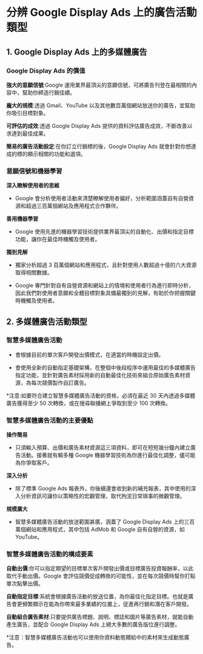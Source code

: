 # 分辨 Google Display Ads 上的廣告活動類型

## 1. Google Display Ads 上的多媒體廣告

### Google Display Ads 的價值

**強大的意願信號**:Google 運用業界最頂尖的意願信號，可將廣告刊登在最相關的內容中，幫助你締造行銷佳績。

**龐大的規模**:透過 Gmail、YouTube 以及其他數百萬個網站放送你的廣告，並幫助你吸引目標對象。

**可評估的成效**:透過 Google Display Ads 提供的資料評估廣告成效，不斷改善以求達到最佳成果。

**簡易的廣告活動設定**:在你訂立行銷標的後，Google Display Ads 就會針對你想達成的標的顯示相關的功能和選項。

### 意願信號和機器學習

**深入瞭解使用者的思維**

* Google 會分析使用者活動來清楚瞭解使用者偏好，分析範圍涵蓋自有自營資源和超過三百萬個網站及應用程式合作夥伴。

**善用機器學習**

* Google 使用先進的機器學習技術提供業界最頂尖的自動化、出價和指定目標功能，讓你在最佳時機觸及使用者。

**獨到見解**

* 獨家分析超過 3 百萬個網站和應用程式，且針對使用人數超過十億的六大資源取得相關數據。

* Google 專門針對自有自營資源和網站上的情境和使用者行為進行即時分析，因此我們對使用者意願和全體目標對象具備最獨到的見解，有助於你把握關鍵時機觸及使用者。

## 2. 多媒體廣告活動類型

### 智慧多媒體廣告活動

* 會根據目前的單次客戶開發出價模式，在適當的時機設定出價。

* 會使用全新的自動指定基礎架構，在整個中後段程序中運用最佳的多媒體廣告指定功能，並針對廣告素材採用新的自動最佳化技術來組合原始廣告素材資源，為每次競價製作自訂廣告。

*注意:如要符合建立智慧多媒體廣告活動的資格，必須在最近 30 天內透過多媒體廣告獲得至少 50 次轉換，或在搜尋聯播網上爭取到至少 100 次轉換。

### 智慧多媒體廣告活動的主要優點

**操作簡易**

* 只須輸入預算、出價和廣告素材資源這三項資料，即可在短短幾分鐘內建立廣告活動。接著就有賴多種 Google 機器學習技術為你進行最佳化調整，儘可能為你爭取客戶。

**深入分析**

* 除了標準 Google Ads 報表外，你後續還會收到新的補充報表，其中使用的深入分析資訊可讓你以策略性的宏觀管理，取代拘泥日常瑣事的微觀管理。

**規模廣大**

* 智慧多媒體廣告活動的放送範圍甚廣，涵蓋了 Google Display Ads 上的三百萬個網站和應用程式，其中包括 AdMob 和 Google 自有自營的資源，如 YouTube。

### 智慧多媒體廣告活動的構成要素

**自動出價**:你可以指定期望的目標單次客戶開發出價或目標廣告投資報酬率，以此取代手動出價。Google 會評估競價促成轉換的可能性，並在每次競價時幫你打點單次點擊出價。

**自動指定目標**:系統會根據廣告活動的放送位置，為你最佳化指定目標。也就是廣告會更頻繁顯示在能為你帶來最多業績的位置上，促進再行銷和潛在客戶開發。

**自動組合廣告素材**:只要提供廣告標題、說明、標誌和圖片等廣告素材，就能自動產生廣告，並配合 Google Display Ads 上絕大多數的廣告版位進行調整。

*注意：智慧多媒體廣告活動也可以使用你資料動態饋給中的素材來生成動態廣告。


